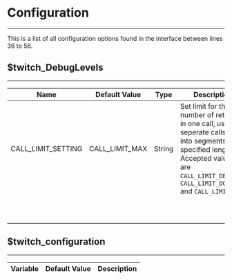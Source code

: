 # Configuration  

***  

This is a list of all configuration options found in the interface between lines 36 to 56.  

## $twitch_DebugLevels

***  

<table>
    <thead>
        <tr>
            <th>Name</th>
            <th>Default Value</th>
            <th width="50">Type</th>
            <th width=100%>Description</th>
        </tr>
    </thead>
    <tbody>
        <tr>
            <td>CALL_LIMIT_SETTING</td>
            <td>CALL_LIMIT_MAX</td>
            <td>String</td>
            <td>Set limit for the number of returns in one call, used to seperate calls out into segments of a specified length.  Accepted values are <code>CALL_LIMIT_DEFAULT</code>, <code>CALL_LIMIT_DOUBLE</code> and <code>CALL_LIMIT_MAX</code>.</td>
        </tr>
        <tr>
            <td></td>
            <td></td>
            <td></td>
            <td></td>
        </tr>
        <tr>
            <td></td>
            <td></td>
            <td></td>
            <td></td>
        </tr>
        <tr>
            <td></td>
            <td></td>
            <td></td>
            <td></td>
        </tr>
        <tr>
            <td></td>
            <td></td>
            <td></td>
            <td></td>
        </tr>
        <tr>
            <td></td>
            <td></td>
            <td></td>
            <td></td>
        </tr>
        <tr>
            <td></td>
            <td></td>
            <td></td>
            <td></td>
        </tr>
        <tr>
            <td></td>
            <td></td>
            <td></td>
            <td></td>
        </tr>
        <tr>
            <td></td>
            <td></td>
            <td></td>
            <td></td>
        </tr>
        <tr>
            <td></td>
            <td></td>
            <td></td>
            <td></td>
        </tr>
        <tr>
            <td></td>
            <td></td>
            <td></td>
            <td></td>
        </tr>
    </tbody>
</table>

## $twitch_configuration  

***  

| Variable | Default Value | Description |
| --- | ------------------ | ----------- |
